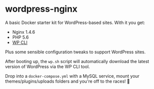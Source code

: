 # wordpress-nginx

A basic Docker starter kit for WordPress-based sites. With it you get:

* Nginx 1.4.6
* PHP 5.6
* [WP CLI](https://developer.wordpress.org/cli/commands/)

Plus some sensible configuration tweaks to support WordPress sites.

After booting up, the `wp.sh` script will automatically download the latest version of WordPress via the WP CLI tool.

Drop into a `docker-compose.yml` with a MySQL service, mount your themes/plugins/uploads folders and you're off to the races! 🏇
